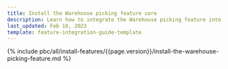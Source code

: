 ```yaml
---
title: Install the Warehouse picking feature core
description: Learn how to integrate the Warehouse picking feature into your project
last_updated: Feb 10, 2023
template: feature-integration-guide-template
---
```


{% include pbc/all/install-features/{{page.version}}/install-the-warehouse-picking-feature.md %} <!-- To edit, see /_includes/pbc/all/install-features/202304.0/install-the-warehouse-picking-feature.md -->
